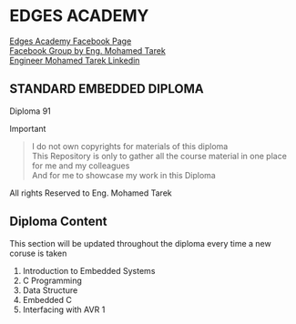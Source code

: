 # EDGES ACADEMY

[Edges Academy Facebook Page](https://www.facebook.com/profile.php?id=100095230525813)  
[Facebook Group by Eng. Mohamed Tarek](https://www.facebook.com/groups/Embedded.Systems.Programming)  
[Engineer Mohamed Tarek Linkedin](https://www.linkedin.com/in/mohamed-tarek-2237a457/)

## STANDARD EMBEDDED DIPLOMA

Diploma 91

> [!IMPORTANT]

> I do not own copyrights for materials of this diploma  
This Repository is only to gather all the course material in one place for me and my colleagues  
And for me to showcase my work in this Diploma

All rights Reserved to Eng. Mohamed Tarek

## Diploma Content

This section will be updated throughout the diploma every time a new coruse is taken

1. Introduction to Embedded Systems
2. C Programming
3. Data Structure
4. Embedded C
5. Interfacing with AVR 1